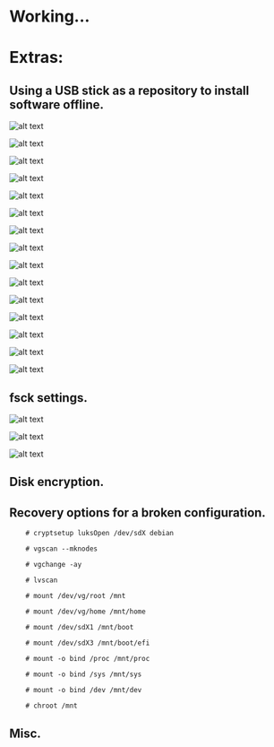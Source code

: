 # Working...
# Extras:

## Using a USB stick as a repository to install software offline.

![alt text](./images/VirtualBox_Debian_11.6.png)

![alt text](./images/VirtualBox_Debian_11.6-1.png)

![alt text](./images/VirtualBox_Debian_11.6-2.png)

![alt text](./images/VirtualBox_Debian_11.6-3.png)

![alt text](./images/VirtualBox_Debian_11.6-15.png)

![alt text](./images/VirtualBox_Debian_11.6-16.png)

![alt text](./images/VirtualBox_Debian_11.6-17.png)

![alt text](./images/VirtualBox_Debian_11.6-4.png)

![alt text](./images/VirtualBox_Debian_11.6-5.png)

![alt text](./images/VirtualBox_Debian_11.6-6.png)

![alt text](./images/VirtualBox_Debian_11.6-7.png)

![alt text](./images/VirtualBox_Debian_11.6-8.png)

![alt text](./images/VirtualBox_Debian_11.6-9.png)

![alt text](./images/VirtualBox_Debian_11.6-10.png)

![alt text](./images/VirtualBox_Debian_11.6-11.png)

## fsck settings.

![alt text](./images/VirtualBox_Debian_11.6-12.png)

![alt text](./images/VirtualBox_Debian_11.6-13.png)

![alt text](./images/VirtualBox_Debian_11.6-14.png)

## Disk encryption. 

## Recovery options for a broken configuration.

```
	# cryptsetup luksOpen /dev/sdX debian

	# vgscan --mknodes

	# vgchange -ay

	# lvscan 

	# mount /dev/vg/root /mnt

	# mount /dev/vg/home /mnt/home

	# mount /dev/sdX1 /mnt/boot

	# mount /dev/sdX3 /mnt/boot/efi

	# mount -o bind /proc /mnt/proc
	
	# mount -o bind /sys /mnt/sys
	
	# mount -o bind /dev /mnt/dev

```

```
	# chroot /mnt
```

## Misc.
